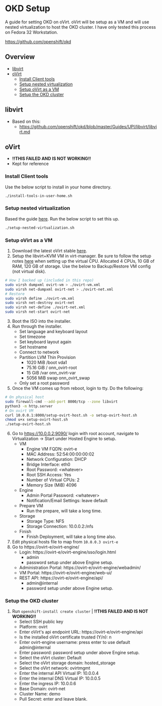 # OKD Setup
A guide for setting OKD on oVirt. oVirt will be setup as a VM and will use nested virtualization to host the OKD cluster. I have only tested this process on Fedora 32 Workstation.

https://github.com/openshift/okd
## Overview
- [libvirt](#libvirt)
- [oVirt](#oVirt)
    - [Install Client tools](#Install-Client-tools)
    - [Setup nested virtualization](#Setup-nested-virtualization)
    - [Setup oVirt as a VM](#Setup-oVirt-as-a-VM)
    - [Setup the OKD cluster](#Setup-the-OKD-cluster)
## libvirt
- Based on this:
    - https://github.com/openshift/okd/blob/master/Guides/UPI/libvirt/libvirt.md
## oVirt
- **!!THIS FAILED AND IS NOT WORKING!!**
- Kept for reference
### Install Client tools
Use the below script to install in your home directory.
```bash
./install-tools-in-user-home.sh
```
### Setup nested virtualization
Based the guide [here](https://docs.fedoraproject.org/en-US/quick-docs/using-nested-virtualization-in-kvm/). Run the below script to set this up.
```bash
./setup-nested-virtualization.sh
```
### Setup oVirt as a VM
1. Download the latest oVirt stable [here](https://www.ovirt.org/download/node.html).
2. Setup the libvirt+KVM VM in virt-manager. Be sure to follow the setup notes [here](https://docs.fedoraproject.org/en-US/quick-docs/using-nested-virtualization-in-kvm/#proc_configuring-nested-virtualization-in-virt-manager) when setting up the virtual CPU. Allocated 4 CPUs, 10 GB of RAM, 120 GB of storage. Use the below to Backup/Restore VM config (not virtual disk).
```bash
# How I backed up (included in this repo)
sudo virsh dumpxml ovirt-vm > ./ovirt-vm.xml
sudo virsh net-dumpxml ovirt-net > ./ovirt-net.xml
# Restore
sudo virsh define ./ovirt-vm.xml
sudo virsh net-destroy ovirt-net
sudo virsh net-define ./ovirt-net.xml
sudo virsh net-start ovirt-net
```
3. Boot the ISO into the installer.
4. Run through the installer.
    - Set language and keyboard layout
    - Set timezone
    - Set keyboard layout again
    - Set hostname
    - Connect to network
    - Partition LVM Thin Provision
        - 1020 MiB /boot vda1
        - 75.16 GiB / onn_ovirt-root
        - 15 GiB /var onn_ovirt-var
        - 5056 MiB swap onn_ovirt_swap
    - Only set a root password
5. Once the VM comes up from reboot, login to tty. Do the following:
```bash
# On physical host
sudo firewall-cmd --add-port 8000/tcp --zone libvirt
python3 -m http.server
# On ovirt VM
curl 10.0.0.1:8000/setup-ovirt-host.sh -o setup-ovirt-host.sh
chmod u+x setup-ovirt-host.sh
./setup-ovirt-host.sh
```
6. Go to https://10.0.0.2:9090/ login with root account, navigate to Virtualization -> Start under Hosted Engine to setup.
    - VM
        - Engine VM FQDN: ovirt-e
        - MAC Address: 52:54:00:00:00:02
        - Network Configuration: DHCP
        - Bridge Interface: eth0
        - Root Password: \<whatever>
        - Root SSH Access: Yes
        - Number of Virtual CPUs: 2
        - Memory Size (MiB) 4096
    - Engine
        - Admin Portal Password: \<whatever>
        - Notification/Email Settings: leave default
    - Prepare VM
        - Run the prepare, will take a long time.
    - Storage
        - Storage Type: NFS
        - Storage Connection: 10.0.0.2:/nfs
    - Finish
        - Finish Deployment, will take a long time also.
7. Edit physical hosts file to map from `10.0.0.3 ovirt-e`
8. Go to https://ovirt-e/ovirt-engine/
    - Login: https://ovirt-e/ovirt-engine/sso/login.html
        - admin
        - password setup under above Engine setup.
    - Administration Portal: https://ovirt-e/ovirt-engine/webadmin/
    - VM Portal: https://ovirt-e/ovirt-engine/web-ui/
    - REST API: https://ovirt-e/ovirt-engine/api/
        - admin@internal
        - password setup under above Engine setup.
### Setup the OKD cluster
1. Run `openshift-install create cluster` | **!!THIS FAILED AND IS NOT WORKING!!**
    - Select SSH public key
    - Platform: ovirt
    - Enter oVirt's api endpoint URL: https://ovirt-e/ovirt-engine/api
    - Is the installed oVirt certificate trusted (Y/n): n
    - Enter ovirt-engine username: press enter to use default admin@internal
    - Enter password: password setup under above Engine setup.
    - Select the oVirt cluster: Default
    - Select the oVirt storage domain: hosted_storage
    - Select the oVirt network: ovirtmgmt
    - Enter the internal API Virtual IP: 10.0.0.4
    - Enter the internal DNS Virtual IP: 10.0.0.5
    - Enter the ingress IP: 10.0.0.6
    - Base Domain: ovirt-net
    - Cluster Name: demo
    - Pull Secret: enter and leave blank.
